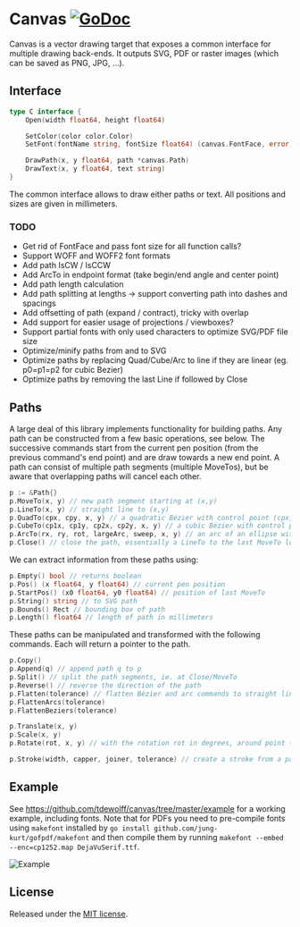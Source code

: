 # Canvas <a name="canvas"></a> [![GoDoc](http://godoc.org/github.com/tdewolff/canvas?status.svg)](http://godoc.org/github.com/tdewolff/canvas)

Canvas is a vector drawing target that exposes a common interface for multiple drawing back-ends. It outputs SVG, PDF or raster images (which can be saved as PNG, JPG, ...).

## Interface
``` go
type C interface {
	Open(width float64, height float64)

	SetColor(color color.Color)
	SetFont(fontName string, fontSize float64) (canvas.FontFace, error)

	DrawPath(x, y float64, path *canvas.Path)
	DrawText(x, y float64, text string)
}
```

The common interface allows to draw either paths or text. All positions and sizes are given in millimeters.

### TODO

* Get rid of FontFace and pass font size for all function calls?
* Support WOFF and WOFF2 font formats
* Add path IsCW / IsCCW
* Add ArcTo in endpoint format (take begin/end angle and center point)
* Add path length calculation
* Add path splitting at lengths -> support converting path into dashes and spacings
* Add offsetting of path (expand / contract), tricky with overlap
* Add support for easier usage of projections / viewboxes?
* Support partial fonts with only used characters to optimize SVG/PDF file size
* Optimize/minify paths from and to SVG
* Optimize paths by replacing Quad/Cube/Arc to line if they are linear (eg. p0=p1=p2 for cubic Bezier)
* Optimize paths by removing the last Line if followed by Close

## Paths
A large deal of this library implements functionality for building paths. Any path can be constructed from a few basic operations, see below. The successive commands start from the current pen position (from the previous command's end point) and are draw towards a new end point. A path can consist of multiple path segments (multiple MoveTos), but be aware that overlapping paths will cancel each other.

``` go
p := &Path{}
p.MoveTo(x, y) // new path segment starting at (x,y)
p.LineTo(x, y) // straight line to (x,y)
p.QuadTo(cpx, cpy, x, y) // a quadratic Bézier with control point (cpx,cpy) and end point (x,y)
p.CubeTo(cp1x, cp1y, cp2x, cp2y, x, y) // a cubic Bézier with control points (cp1x,cp1y), (cp2x,cp2y) and end point (x,y)
p.ArcTo(rx, ry, rot, largeArc, sweep, x, y) // an arc of an ellipse with radii (rx,ry), rotated by rot (in degrees), with flags largeArc and sweep (booleans, see https://www.w3.org/TR/SVG/paths.html#PathDataEllipticalArcCommands)
p.Close() // close the path, essentially a LineTo to the last MoveTo location
```

We can extract information from these paths using:

``` go
p.Empty() bool // returns boolean
p.Pos() (x float64, y float64) // current pen position
p.StartPos() (x0 float64, y0 float64) // position of last MoveTo
p.String() string // to SVG path
p.Bounds() Rect // bounding box of path
p.Length() float64 // length of path in millimeters
```

These paths can be manipulated and transformed with the following commands. Each will return a pointer to the path.

``` go
p.Copy()
p.Append(q) // append path q to p
p.Split() // split the path segments, ie. at Close/MoveTo
p.Reverse() // reverse the direction of the path
p.Flatten(tolerance) // flatten Bézier and arc commands to straight lines, with a maximum deviation of tolarance
p.FlattenArcs(tolerance)
p.FlattenBeziers(tolerance)

p.Translate(x, y)
p.Scale(x, y)
p.Rotate(rot, x, y) // with the rotation rot in degrees, around point (x,y)

p.Stroke(width, capper, joiner, tolerance) // create a stroke from a path of certain width, using capper and joiner for caps and joins
```

## Example
See https://github.com/tdewolff/canvas/tree/master/example for a working example, including fonts. Note that for PDFs you need to pre-compile fonts using `makefont` installed by `go install github.com/jung-kurt/gofpdf/makefont` and then compile them by running `makefont --embed --enc=cp1252.map DejaVuSerif.ttf`.

![Example](https://raw.githubusercontent.com/tdewolff/canvas/master/example/example.png)

## License
Released under the [MIT license](LICENSE.md).
